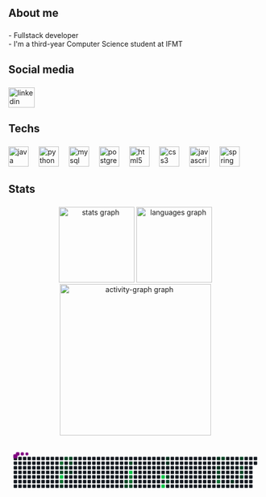 <h2 align="left">About me</h2>

###

<p align="left">- Fullstack developer<br>- I'm a third-year Computer Science student at IFMT</p>

###

<h2 align="left">Social media</h2>

###

<div align="left">
  <a href="https://www.linkedin.com/in/pedro-arthur-rod/" target="_blank">
    <img src="https://raw.githubusercontent.com/maurodesouza/profile-readme-generator/master/src/assets/icons/social/linkedin/default.svg" width="52" height="40" alt="linkedin logo"  />
  </a>
</div>

###

<h2 align="left">Techs</h2>

###

<div align="left">
  <img src="https://cdn.jsdelivr.net/gh/devicons/devicon/icons/java/java-original.svg" height="40" alt="java logo"  />
  <img width="12" />
  <img src="https://cdn.jsdelivr.net/gh/devicons/devicon/icons/python/python-original.svg" height="40" alt="python logo"  />
  <img width="12" />
  <img src="https://cdn.jsdelivr.net/gh/devicons/devicon/icons/mysql/mysql-original.svg" height="40" alt="mysql logo"  />
  <img width="12" />
  <img src="https://cdn.jsdelivr.net/gh/devicons/devicon/icons/postgresql/postgresql-original.svg" height="40" alt="postgresql logo"  />
  <img width="12" />
  <img src="https://cdn.jsdelivr.net/gh/devicons/devicon/icons/html5/html5-original.svg" height="40" alt="html5 logo"  />
  <img width="12" />
  <img src="https://cdn.jsdelivr.net/gh/devicons/devicon/icons/css3/css3-original.svg" height="40" alt="css3 logo"  />
  <img width="12" />
  <img src="https://skillicons.dev/icons?i=js" height="40" alt="javascript logo"  />
  <img width="12" />
  <img src="https://cdn.jsdelivr.net/gh/devicons/devicon/icons/spring/spring-original.svg" height="40" alt="spring logo"  />
</div>

###

<h2 align="left">Stats</h2>

###

<div align="center">
  <img src="https://github-readme-stats.vercel.app/api?username=PedroArthur06&hide_title=false&hide_rank=false&show_icons=true&include_all_commits=true&count_private=true&disable_animations=false&theme=omni&locale=en&hide_border=false&order=1" height="150" alt="stats graph"  />
  <img src="https://github-readme-stats.vercel.app/api/top-langs?username=PedroArthur06&locale=en&hide_title=false&layout=compact&card_width=320&langs_count=5&theme=omni&hide_border=false&order=2" height="150" alt="languages graph"  />
  <img src="https://github-readme-activity-graph.vercel.app/graph?username=PedroArthur06&radius=16&theme=react&area=true&order=5&custom_title=Contribution%20Graph&hide_border=false&hide_title=false" height="300" alt="activity-graph graph"  />
</div>

###

<picture>
 <svg viewBox="-16 -32 880 192" width="880" height="192" xmlns="http://www.w3.org/2000/svg"><desc>Generated with https://github.com/Platane/snk</desc><style>:root{--cb:#1b1f230a;--cs:purple;--ce:#161b22;--c0:#161b22;--c1:#01311f;--c2:#034525;--c3:#0f6d31;--c4:#00c647}.c{shape-rendering:geometricPrecision;fill:var(--ce);stroke-width:1px;stroke:var(--cb);animation:none 24300ms linear infinite;width:12px;height:12px}@keyframes c0{59.25%{fill:var(--c3)}59.27%,100%{fill:var(--ce)}}.c.c0{fill:var(--c3);animation-name:c0}@keyframes c1{5.34%{fill:var(--c1)}5.36%,100%{fill:var(--ce)}}.c.c1{fill:var(--c1);animation-name:c1}@keyframes c2{57.6%{fill:var(--c2)}57.62%,100%{fill:var(--ce)}}.c.c2{fill:var(--c2);animation-name:c2}@keyframes c3{93.41%{fill:var(--c4)}93.43%,100%{fill:var(--ce)}}.c.c3{fill:var(--c4);animation-name:c3}@keyframes c4{61.72%{fill:var(--c3)}61.74%,100%{fill:var(--ce)}}.c.c4{fill:var(--c3);animation-name:c4}@keyframes c5{8.63%{fill:var(--c1)}8.65%,100%{fill:var(--ce)}}.c.c5{fill:var(--c1);animation-name:c5}@keyframes c6{55.96%{fill:var(--c2)}55.98%,100%{fill:var(--ce)}}.c.c6{fill:var(--c2);animation-name:c6}@keyframes c7{5.75%{fill:var(--c1)}5.77%,100%{fill:var(--ce)}}.c.c7{fill:var(--c1);animation-name:c7}@keyframes c8{6.16%{fill:var(--c1)}6.18%,100%{fill:var(--ce)}}.c.c8{fill:var(--c1);animation-name:c8}@keyframes c9{55.55%{fill:var(--c2)}55.57%,100%{fill:var(--ce)}}.c.c9{fill:var(--c2);animation-name:c9}@keyframes ca{55.13%{fill:var(--c2)}55.15%,100%{fill:var(--ce)}}.c.ca{fill:var(--c2);animation-name:ca}@keyframes cb{6.57%{fill:var(--c1)}6.59%,100%{fill:var(--ce)}}.c.cb{fill:var(--c1);animation-name:cb}@keyframes cc{47.73%{fill:var(--c2)}47.75%,100%{fill:var(--ce)}}.c.cc{fill:var(--c2);animation-name:cc}@keyframes cd{47.32%{fill:var(--c2)}47.34%,100%{fill:var(--ce)}}.c.cd{fill:var(--c2);animation-name:cd}@keyframes ce{49.78%{fill:var(--c2)}49.8%,100%{fill:var(--ce)}}.c.ce{fill:var(--c2);animation-name:ce}@keyframes cf{86.82%{fill:var(--c4)}86.84%,100%{fill:var(--ce)}}.c.cf{fill:var(--c4);animation-name:cf}@keyframes cg{68.3%{fill:var(--c3)}68.32%,100%{fill:var(--ce)}}.c.cg{fill:var(--c3);animation-name:cg}@keyframes ch{67.89%{fill:var(--c3)}67.91%,100%{fill:var(--ce)}}.c.ch{fill:var(--c3);animation-name:ch}@keyframes ci{46.9%{fill:var(--c2)}46.92%,100%{fill:var(--ce)}}.c.ci{fill:var(--c2);animation-name:ci}@keyframes cj{81.88%{fill:var(--c4)}81.9%,100%{fill:var(--ce)}}.c.cj{fill:var(--c4);animation-name:cj}@keyframes ck{82.71%{fill:var(--c4)}82.73%,100%{fill:var(--ce)}}.c.ck{fill:var(--c4);animation-name:ck}@keyframes cl{21.39%{fill:var(--c1)}21.41%,100%{fill:var(--ce)}}.c.cl{fill:var(--c1);animation-name:cl}@keyframes cm{20.98%{fill:var(--c1)}21%,100%{fill:var(--ce)}}.c.cm{fill:var(--c1);animation-name:cm}@keyframes cn{42.79%{fill:var(--c2)}42.81%,100%{fill:var(--ce)}}.c.cn{fill:var(--c2);animation-name:cn}@keyframes co{43.2%{fill:var(--c2)}43.22%,100%{fill:var(--ce)}}.c.co{fill:var(--c2);animation-name:co}@keyframes cp{25.92%{fill:var(--c1)}25.94%,100%{fill:var(--ce)}}.c.cp{fill:var(--c1);animation-name:cp}@keyframes cq{26.74%{fill:var(--c1)}26.76%,100%{fill:var(--ce)}}.c.cq{fill:var(--c1);animation-name:cq}@keyframes cr{37.85%{fill:var(--c2)}37.87%,100%{fill:var(--ce)}}.c.cr{fill:var(--c2);animation-name:cr}@keyframes cs{28.39%{fill:var(--c1)}28.41%,100%{fill:var(--ce)}}.c.cs{fill:var(--c1);animation-name:cs}@keyframes ct{76.53%{fill:var(--c3)}76.55%,100%{fill:var(--ce)}}.c.ct{fill:var(--c3);animation-name:ct}@keyframes cu{36.2%{fill:var(--c2)}36.22%,100%{fill:var(--ce)}}.c.cu{fill:var(--c2);animation-name:cu}@keyframes cv{31.68%{fill:var(--c1)}31.7%,100%{fill:var(--ce)}}.c.cv{fill:var(--c1);animation-name:cv}@keyframes cw{34.56%{fill:var(--c2)}34.58%,100%{fill:var(--ce)}}.c.cw{fill:var(--c2);animation-name:cw}@keyframes cx{33.73%{fill:var(--c2)}33.75%,100%{fill:var(--ce)}}.c.cx{fill:var(--c2);animation-name:cx}@keyframes cy{33.32%{fill:var(--c2)}33.34%,100%{fill:var(--ce)}}.c.cy{fill:var(--c2);animation-name:cy}@keyframes cz{32.91%{fill:var(--c2)}32.93%,100%{fill:var(--ce)}}.c.cz{fill:var(--c2);animation-name:cz}.u{transform-origin:0 0;transform:scale(0,1);animation:none linear 24300ms infinite}@keyframes u0{5.34%{transform:scale(0.000,1)}5.36%,5.75%{transform:scale(0.091,1)}5.77%,6.16%{transform:scale(0.182,1)}6.18%,6.57%{transform:scale(0.273,1)}6.59%,8.63%{transform:scale(0.364,1)}8.65%,20.98%{transform:scale(0.455,1)}21%,21.39%{transform:scale(0.545,1)}21.41%,25.92%{transform:scale(0.636,1)}25.94%,26.74%{transform:scale(0.727,1)}26.76%,28.39%{transform:scale(0.818,1)}28.41%,31.68%{transform:scale(0.909,1)}31.7%,100%{transform:scale(1.000,1)}}.u.u0{fill:var(--c1);animation-name:u0;transform-origin:0.0px 0}@keyframes u1{32.91%{transform:scale(0.000,1)}32.93%,33.32%{transform:scale(0.063,1)}33.34%,33.73%{transform:scale(0.125,1)}33.75%,34.56%{transform:scale(0.188,1)}34.58%,36.2%{transform:scale(0.250,1)}36.22%,37.85%{transform:scale(0.313,1)}37.87%,42.79%{transform:scale(0.375,1)}42.81%,43.2%{transform:scale(0.438,1)}43.22%,46.9%{transform:scale(0.500,1)}46.92%,47.32%{transform:scale(0.563,1)}47.34%,47.73%{transform:scale(0.625,1)}47.75%,49.78%{transform:scale(0.688,1)}49.8%,55.13%{transform:scale(0.750,1)}55.15%,55.55%{transform:scale(0.813,1)}55.57%,55.96%{transform:scale(0.875,1)}55.98%,57.6%{transform:scale(0.938,1)}57.62%,100%{transform:scale(1.000,1)}}.u.u1{fill:var(--c2);animation-name:u1;transform-origin:259.1px 0}@keyframes u2{59.25%{transform:scale(0.000,1)}59.27%,61.72%{transform:scale(0.200,1)}61.74%,67.89%{transform:scale(0.400,1)}67.91%,68.3%{transform:scale(0.600,1)}68.32%,76.53%{transform:scale(0.800,1)}76.55%,100%{transform:scale(1.000,1)}}.u.u2{fill:var(--c3);animation-name:u2;transform-origin:636.0px 0}@keyframes u3{81.88%{transform:scale(0.000,1)}81.9%,82.71%{transform:scale(0.250,1)}82.73%,86.82%{transform:scale(0.500,1)}86.84%,93.41%{transform:scale(0.750,1)}93.43%,100%{transform:scale(1.000,1)}}.u.u3{fill:var(--c4);animation-name:u3;transform-origin:753.8px 0}.s{shape-rendering:geometricPrecision;fill:var(--cs);animation:none linear 24300ms infinite}@keyframes s0{0%,99.59%{transform:translate(0px,-16px)}0.41%{transform:translate(0px,0px)}4.12%{transform:translate(144px,0px)}4.94%,10.7%{transform:translate(144px,32px)}5.76%,56.79%{transform:translate(176px,32px)}6.17%,58.02%{transform:translate(176px,48px)}6.58%{transform:translate(192px,48px)}7%{transform:translate(192px,64px)}7.41%{transform:translate(176px,64px)}8.23%{transform:translate(176px,96px)}9.05%{transform:translate(144px,96px)}20.58%{transform:translate(528px,32px)}21.4%{transform:translate(528px,0px)}25.93%,36.63%{transform:translate(704px,0px)}26.75%{transform:translate(704px,32px)}27.16%{transform:translate(720px,32px)}27.98%{transform:translate(720px,64px)}28.81%{transform:translate(688px,64px)}29.63%{transform:translate(688px,96px)}31.28%{transform:translate(752px,96px)}31.69%{transform:translate(752px,80px)}32.51%{transform:translate(784px,80px)}34.57%{transform:translate(784px,0px)}37.86%{transform:translate(704px,48px)}42.39%{transform:translate(528px,48px)}43.21%{transform:translate(528px,80px)}46.09%{transform:translate(416px,80px)}46.5%{transform:translate(416px,96px)}47.33%{transform:translate(384px,96px)}48.97%{transform:translate(384px,32px)}49.38%{transform:translate(400px,32px)}49.79%{transform:translate(400px,16px)}55.14%{transform:translate(192px,16px)}55.56%{transform:translate(192px,0px)}55.97%{transform:translate(176px,0px)}57.2%{transform:translate(160px,32px)}57.61%,93%{transform:translate(160px,48px)}58.85%{transform:translate(176px,16px)}59.67%,95.06%{transform:translate(144px,16px)}61.32%{transform:translate(144px,80px)}67.9%{transform:translate(400px,80px)}68.31%{transform:translate(400px,64px)}70.78%{transform:translate(496px,64px)}71.19%{transform:translate(496px,80px)}76.54%{transform:translate(704px,80px)}76.95%{transform:translate(704px,64px)}81.89%{transform:translate(512px,64px)}82.72%{transform:translate(512px,96px)}83.13%{transform:translate(496px,96px)}84.36%{transform:translate(496px,48px)}93.42%{transform:translate(160px,64px)}93.83%{transform:translate(144px,64px)}96.71%{transform:translate(80px,16px)}97.12%{transform:translate(80px,0px)}97.94%{transform:translate(48px,0px)}98.35%{transform:translate(48px,-16px)}}.s.s0{transform:translate(0px,-16px);animation-name:s0}@keyframes s1{0%,99.59%{transform:translate(16px,-16px)}0.41%{transform:translate(0px,-16px)}0.82%{transform:translate(0px,0px)}4.53%{transform:translate(144px,0px)}5.35%,11.11%{transform:translate(144px,32px)}6.17%,57.2%{transform:translate(176px,32px)}6.58%,58.44%{transform:translate(176px,48px)}7%{transform:translate(192px,48px)}7.41%{transform:translate(192px,64px)}7.82%{transform:translate(176px,64px)}8.64%{transform:translate(176px,96px)}9.47%{transform:translate(144px,96px)}20.99%{transform:translate(528px,32px)}21.81%{transform:translate(528px,0px)}26.34%,37.04%{transform:translate(704px,0px)}27.16%{transform:translate(704px,32px)}27.57%{transform:translate(720px,32px)}28.4%{transform:translate(720px,64px)}29.22%{transform:translate(688px,64px)}30.04%{transform:translate(688px,96px)}31.69%{transform:translate(752px,96px)}32.1%{transform:translate(752px,80px)}32.92%{transform:translate(784px,80px)}34.98%{transform:translate(784px,0px)}38.27%{transform:translate(704px,48px)}42.8%{transform:translate(528px,48px)}43.62%{transform:translate(528px,80px)}46.5%{transform:translate(416px,80px)}46.91%{transform:translate(416px,96px)}47.74%{transform:translate(384px,96px)}49.38%{transform:translate(384px,32px)}49.79%{transform:translate(400px,32px)}50.21%{transform:translate(400px,16px)}55.56%{transform:translate(192px,16px)}55.97%{transform:translate(192px,0px)}56.38%{transform:translate(176px,0px)}57.61%{transform:translate(160px,32px)}58.02%,93.42%{transform:translate(160px,48px)}59.26%{transform:translate(176px,16px)}60.08%,95.47%{transform:translate(144px,16px)}61.73%{transform:translate(144px,80px)}68.31%{transform:translate(400px,80px)}68.72%{transform:translate(400px,64px)}71.19%{transform:translate(496px,64px)}71.6%{transform:translate(496px,80px)}76.95%{transform:translate(704px,80px)}77.37%{transform:translate(704px,64px)}82.3%{transform:translate(512px,64px)}83.13%{transform:translate(512px,96px)}83.54%{transform:translate(496px,96px)}84.77%{transform:translate(496px,48px)}93.83%{transform:translate(160px,64px)}94.24%{transform:translate(144px,64px)}97.12%{transform:translate(80px,16px)}97.53%{transform:translate(80px,0px)}98.35%{transform:translate(48px,0px)}98.77%{transform:translate(48px,-16px)}}.s.s1{transform:translate(16px,-16px);animation-name:s1}@keyframes s2{0%,99.59%{transform:translate(32px,-16px)}0.82%{transform:translate(0px,-16px)}1.23%{transform:translate(0px,0px)}4.94%{transform:translate(144px,0px)}5.76%,11.52%{transform:translate(144px,32px)}6.58%,57.61%{transform:translate(176px,32px)}7%,58.85%{transform:translate(176px,48px)}7.41%{transform:translate(192px,48px)}7.82%{transform:translate(192px,64px)}8.23%{transform:translate(176px,64px)}9.05%{transform:translate(176px,96px)}9.88%{transform:translate(144px,96px)}21.4%{transform:translate(528px,32px)}22.22%{transform:translate(528px,0px)}26.75%,37.45%{transform:translate(704px,0px)}27.57%{transform:translate(704px,32px)}27.98%{transform:translate(720px,32px)}28.81%{transform:translate(720px,64px)}29.63%{transform:translate(688px,64px)}30.45%{transform:translate(688px,96px)}32.1%{transform:translate(752px,96px)}32.51%{transform:translate(752px,80px)}33.33%{transform:translate(784px,80px)}35.39%{transform:translate(784px,0px)}38.68%{transform:translate(704px,48px)}43.21%{transform:translate(528px,48px)}44.03%{transform:translate(528px,80px)}46.91%{transform:translate(416px,80px)}47.33%{transform:translate(416px,96px)}48.15%{transform:translate(384px,96px)}49.79%{transform:translate(384px,32px)}50.21%{transform:translate(400px,32px)}50.62%{transform:translate(400px,16px)}55.97%{transform:translate(192px,16px)}56.38%{transform:translate(192px,0px)}56.79%{transform:translate(176px,0px)}58.02%{transform:translate(160px,32px)}58.44%,93.83%{transform:translate(160px,48px)}59.67%{transform:translate(176px,16px)}60.49%,95.88%{transform:translate(144px,16px)}62.14%{transform:translate(144px,80px)}68.72%{transform:translate(400px,80px)}69.14%{transform:translate(400px,64px)}71.6%{transform:translate(496px,64px)}72.02%{transform:translate(496px,80px)}77.37%{transform:translate(704px,80px)}77.78%{transform:translate(704px,64px)}82.72%{transform:translate(512px,64px)}83.54%{transform:translate(512px,96px)}83.95%{transform:translate(496px,96px)}85.19%{transform:translate(496px,48px)}94.24%{transform:translate(160px,64px)}94.65%{transform:translate(144px,64px)}97.53%{transform:translate(80px,16px)}97.94%{transform:translate(80px,0px)}98.77%{transform:translate(48px,0px)}99.18%{transform:translate(48px,-16px)}}.s.s2{transform:translate(32px,-16px);animation-name:s2}@keyframes s3{0%,99.59%{transform:translate(48px,-16px)}1.23%{transform:translate(0px,-16px)}1.65%{transform:translate(0px,0px)}5.35%{transform:translate(144px,0px)}6.17%,11.93%{transform:translate(144px,32px)}7%,58.02%{transform:translate(176px,32px)}7.41%,59.26%{transform:translate(176px,48px)}7.82%{transform:translate(192px,48px)}8.23%{transform:translate(192px,64px)}8.64%{transform:translate(176px,64px)}9.47%{transform:translate(176px,96px)}10.29%{transform:translate(144px,96px)}21.81%{transform:translate(528px,32px)}22.63%{transform:translate(528px,0px)}27.16%,37.86%{transform:translate(704px,0px)}27.98%{transform:translate(704px,32px)}28.4%{transform:translate(720px,32px)}29.22%{transform:translate(720px,64px)}30.04%{transform:translate(688px,64px)}30.86%{transform:translate(688px,96px)}32.51%{transform:translate(752px,96px)}32.92%{transform:translate(752px,80px)}33.74%{transform:translate(784px,80px)}35.8%{transform:translate(784px,0px)}39.09%{transform:translate(704px,48px)}43.62%{transform:translate(528px,48px)}44.44%{transform:translate(528px,80px)}47.33%{transform:translate(416px,80px)}47.74%{transform:translate(416px,96px)}48.56%{transform:translate(384px,96px)}50.21%{transform:translate(384px,32px)}50.62%{transform:translate(400px,32px)}51.03%{transform:translate(400px,16px)}56.38%{transform:translate(192px,16px)}56.79%{transform:translate(192px,0px)}57.2%{transform:translate(176px,0px)}58.44%{transform:translate(160px,32px)}58.85%,94.24%{transform:translate(160px,48px)}60.08%{transform:translate(176px,16px)}60.91%,96.3%{transform:translate(144px,16px)}62.55%{transform:translate(144px,80px)}69.14%{transform:translate(400px,80px)}69.55%{transform:translate(400px,64px)}72.02%{transform:translate(496px,64px)}72.43%{transform:translate(496px,80px)}77.78%{transform:translate(704px,80px)}78.19%{transform:translate(704px,64px)}83.13%{transform:translate(512px,64px)}83.95%{transform:translate(512px,96px)}84.36%{transform:translate(496px,96px)}85.6%{transform:translate(496px,48px)}94.65%{transform:translate(160px,64px)}95.06%{transform:translate(144px,64px)}97.94%{transform:translate(80px,16px)}98.35%{transform:translate(80px,0px)}99.18%{transform:translate(48px,0px)}}.s.s3{transform:translate(48px,-16px);animation-name:s3}</style><rect class="c" x="2" y="2" rx="2" ry="2"/><rect class="c" x="2" y="18" rx="2" ry="2"/><rect class="c" x="2" y="34" rx="2" ry="2"/><rect class="c" x="2" y="50" rx="2" ry="2"/><rect class="c" x="2" y="66" rx="2" ry="2"/><rect class="c" x="2" y="82" rx="2" ry="2"/><rect class="c" x="2" y="98" rx="2" ry="2"/><rect class="c" x="18" y="2" rx="2" ry="2"/><rect class="c" x="18" y="18" rx="2" ry="2"/><rect class="c" x="18" y="34" rx="2" ry="2"/><rect class="c" x="18" y="50" rx="2" ry="2"/><rect class="c" x="18" y="66" rx="2" ry="2"/><rect class="c" x="18" y="82" rx="2" ry="2"/><rect class="c" x="18" y="98" rx="2" ry="2"/><rect class="c" x="34" y="2" rx="2" ry="2"/><rect class="c" x="34" y="18" rx="2" ry="2"/><rect class="c" x="34" y="34" rx="2" ry="2"/><rect class="c" x="34" y="50" rx="2" ry="2"/><rect class="c" x="34" y="66" rx="2" ry="2"/><rect class="c" x="34" y="82" rx="2" ry="2"/><rect class="c" x="34" y="98" rx="2" ry="2"/><rect class="c" x="50" y="2" rx="2" ry="2"/><rect class="c" x="50" y="18" rx="2" ry="2"/><rect class="c" x="50" y="34" rx="2" ry="2"/><rect class="c" x="50" y="50" rx="2" ry="2"/><rect class="c" x="50" y="66" rx="2" ry="2"/><rect class="c" x="50" y="82" rx="2" ry="2"/><rect class="c" x="50" y="98" rx="2" ry="2"/><rect class="c" x="66" y="2" rx="2" ry="2"/><rect class="c" x="66" y="18" rx="2" ry="2"/><rect class="c" x="66" y="34" rx="2" ry="2"/><rect class="c" x="66" y="50" rx="2" ry="2"/><rect class="c" x="66" y="66" rx="2" ry="2"/><rect class="c" x="66" y="82" rx="2" ry="2"/><rect class="c" x="66" y="98" rx="2" ry="2"/><rect class="c" x="82" y="2" rx="2" ry="2"/><rect class="c" x="82" y="18" rx="2" ry="2"/><rect class="c" x="82" y="34" rx="2" ry="2"/><rect class="c" x="82" y="50" rx="2" ry="2"/><rect class="c" x="82" y="66" rx="2" ry="2"/><rect class="c" x="82" y="82" rx="2" ry="2"/><rect class="c" x="82" y="98" rx="2" ry="2"/><rect class="c" x="98" y="2" rx="2" ry="2"/><rect class="c" x="98" y="18" rx="2" ry="2"/><rect class="c" x="98" y="34" rx="2" ry="2"/><rect class="c" x="98" y="50" rx="2" ry="2"/><rect class="c" x="98" y="66" rx="2" ry="2"/><rect class="c" x="98" y="82" rx="2" ry="2"/><rect class="c" x="98" y="98" rx="2" ry="2"/><rect class="c" x="114" y="2" rx="2" ry="2"/><rect class="c" x="114" y="18" rx="2" ry="2"/><rect class="c" x="114" y="34" rx="2" ry="2"/><rect class="c" x="114" y="50" rx="2" ry="2"/><rect class="c" x="114" y="66" rx="2" ry="2"/><rect class="c" x="114" y="82" rx="2" ry="2"/><rect class="c" x="114" y="98" rx="2" ry="2"/><rect class="c" x="130" y="2" rx="2" ry="2"/><rect class="c" x="130" y="18" rx="2" ry="2"/><rect class="c" x="130" y="34" rx="2" ry="2"/><rect class="c" x="130" y="50" rx="2" ry="2"/><rect class="c" x="130" y="66" rx="2" ry="2"/><rect class="c" x="130" y="82" rx="2" ry="2"/><rect class="c" x="130" y="98" rx="2" ry="2"/><rect class="c" x="146" y="2" rx="2" ry="2"/><rect class="c" x="146" y="18" rx="2" ry="2"/><rect class="c" x="146" y="34" rx="2" ry="2"/><rect class="c" x="146" y="50" rx="2" ry="2"/><rect class="c" x="146" y="66" rx="2" ry="2"/><rect class="c" x="146" y="82" rx="2" ry="2"/><rect class="c" x="146" y="98" rx="2" ry="2"/><rect class="c" x="162" y="2" rx="2" ry="2"/><rect class="c c0" x="162" y="18" rx="2" ry="2"/><rect class="c c1" x="162" y="34" rx="2" ry="2"/><rect class="c c2" x="162" y="50" rx="2" ry="2"/><rect class="c c3" x="162" y="66" rx="2" ry="2"/><rect class="c c4" x="162" y="82" rx="2" ry="2"/><rect class="c c5" x="162" y="98" rx="2" ry="2"/><rect class="c c6" x="178" y="2" rx="2" ry="2"/><rect class="c" x="178" y="18" rx="2" ry="2"/><rect class="c c7" x="178" y="34" rx="2" ry="2"/><rect class="c c8" x="178" y="50" rx="2" ry="2"/><rect class="c" x="178" y="66" rx="2" ry="2"/><rect class="c" x="178" y="82" rx="2" ry="2"/><rect class="c" x="178" y="98" rx="2" ry="2"/><rect class="c c9" x="194" y="2" rx="2" ry="2"/><rect class="c ca" x="194" y="18" rx="2" ry="2"/><rect class="c" x="194" y="34" rx="2" ry="2"/><rect class="c cb" x="194" y="50" rx="2" ry="2"/><rect class="c" x="194" y="66" rx="2" ry="2"/><rect class="c" x="194" y="82" rx="2" ry="2"/><rect class="c" x="194" y="98" rx="2" ry="2"/><rect class="c" x="210" y="2" rx="2" ry="2"/><rect class="c" x="210" y="18" rx="2" ry="2"/><rect class="c" x="210" y="34" rx="2" ry="2"/><rect class="c" x="210" y="50" rx="2" ry="2"/><rect class="c" x="210" y="66" rx="2" ry="2"/><rect class="c" x="210" y="82" rx="2" ry="2"/><rect class="c" x="210" y="98" rx="2" ry="2"/><rect class="c" x="226" y="2" rx="2" ry="2"/><rect class="c" x="226" y="18" rx="2" ry="2"/><rect class="c" x="226" y="34" rx="2" ry="2"/><rect class="c" x="226" y="50" rx="2" ry="2"/><rect class="c" x="226" y="66" rx="2" ry="2"/><rect class="c" x="226" y="82" rx="2" ry="2"/><rect class="c" x="226" y="98" rx="2" ry="2"/><rect class="c" x="242" y="2" rx="2" ry="2"/><rect class="c" x="242" y="18" rx="2" ry="2"/><rect class="c" x="242" y="34" rx="2" ry="2"/><rect class="c" x="242" y="50" rx="2" ry="2"/><rect class="c" x="242" y="66" rx="2" ry="2"/><rect class="c" x="242" y="82" rx="2" ry="2"/><rect class="c" x="242" y="98" rx="2" ry="2"/><rect class="c" x="258" y="2" rx="2" ry="2"/><rect class="c" x="258" y="18" rx="2" ry="2"/><rect class="c" x="258" y="34" rx="2" ry="2"/><rect class="c" x="258" y="50" rx="2" ry="2"/><rect class="c" x="258" y="66" rx="2" ry="2"/><rect class="c" x="258" y="82" rx="2" ry="2"/><rect class="c" x="258" y="98" rx="2" ry="2"/><rect class="c" x="274" y="2" rx="2" ry="2"/><rect class="c" x="274" y="18" rx="2" ry="2"/><rect class="c" x="274" y="34" rx="2" ry="2"/><rect class="c" x="274" y="50" rx="2" ry="2"/><rect class="c" x="274" y="66" rx="2" ry="2"/><rect class="c" x="274" y="82" rx="2" ry="2"/><rect class="c" x="274" y="98" rx="2" ry="2"/><rect class="c" x="290" y="2" rx="2" ry="2"/><rect class="c" x="290" y="18" rx="2" ry="2"/><rect class="c" x="290" y="34" rx="2" ry="2"/><rect class="c" x="290" y="50" rx="2" ry="2"/><rect class="c" x="290" y="66" rx="2" ry="2"/><rect class="c" x="290" y="82" rx="2" ry="2"/><rect class="c" x="290" y="98" rx="2" ry="2"/><rect class="c" x="306" y="2" rx="2" ry="2"/><rect class="c" x="306" y="18" rx="2" ry="2"/><rect class="c" x="306" y="34" rx="2" ry="2"/><rect class="c" x="306" y="50" rx="2" ry="2"/><rect class="c" x="306" y="66" rx="2" ry="2"/><rect class="c" x="306" y="82" rx="2" ry="2"/><rect class="c" x="306" y="98" rx="2" ry="2"/><rect class="c" x="322" y="2" rx="2" ry="2"/><rect class="c" x="322" y="18" rx="2" ry="2"/><rect class="c" x="322" y="34" rx="2" ry="2"/><rect class="c" x="322" y="50" rx="2" ry="2"/><rect class="c" x="322" y="66" rx="2" ry="2"/><rect class="c" x="322" y="82" rx="2" ry="2"/><rect class="c" x="322" y="98" rx="2" ry="2"/><rect class="c" x="338" y="2" rx="2" ry="2"/><rect class="c" x="338" y="18" rx="2" ry="2"/><rect class="c" x="338" y="34" rx="2" ry="2"/><rect class="c" x="338" y="50" rx="2" ry="2"/><rect class="c" x="338" y="66" rx="2" ry="2"/><rect class="c" x="338" y="82" rx="2" ry="2"/><rect class="c" x="338" y="98" rx="2" ry="2"/><rect class="c" x="354" y="2" rx="2" ry="2"/><rect class="c" x="354" y="18" rx="2" ry="2"/><rect class="c" x="354" y="34" rx="2" ry="2"/><rect class="c" x="354" y="50" rx="2" ry="2"/><rect class="c" x="354" y="66" rx="2" ry="2"/><rect class="c" x="354" y="82" rx="2" ry="2"/><rect class="c" x="354" y="98" rx="2" ry="2"/><rect class="c" x="370" y="2" rx="2" ry="2"/><rect class="c" x="370" y="18" rx="2" ry="2"/><rect class="c" x="370" y="34" rx="2" ry="2"/><rect class="c" x="370" y="50" rx="2" ry="2"/><rect class="c" x="370" y="66" rx="2" ry="2"/><rect class="c" x="370" y="82" rx="2" ry="2"/><rect class="c" x="370" y="98" rx="2" ry="2"/><rect class="c" x="386" y="2" rx="2" ry="2"/><rect class="c" x="386" y="18" rx="2" ry="2"/><rect class="c" x="386" y="34" rx="2" ry="2"/><rect class="c" x="386" y="50" rx="2" ry="2"/><rect class="c" x="386" y="66" rx="2" ry="2"/><rect class="c cc" x="386" y="82" rx="2" ry="2"/><rect class="c cd" x="386" y="98" rx="2" ry="2"/><rect class="c" x="402" y="2" rx="2" ry="2"/><rect class="c ce" x="402" y="18" rx="2" ry="2"/><rect class="c" x="402" y="34" rx="2" ry="2"/><rect class="c cf" x="402" y="50" rx="2" ry="2"/><rect class="c cg" x="402" y="66" rx="2" ry="2"/><rect class="c ch" x="402" y="82" rx="2" ry="2"/><rect class="c ci" x="402" y="98" rx="2" ry="2"/><rect class="c" x="418" y="2" rx="2" ry="2"/><rect class="c" x="418" y="18" rx="2" ry="2"/><rect class="c" x="418" y="34" rx="2" ry="2"/><rect class="c" x="418" y="50" rx="2" ry="2"/><rect class="c" x="418" y="66" rx="2" ry="2"/><rect class="c" x="418" y="82" rx="2" ry="2"/><rect class="c" x="418" y="98" rx="2" ry="2"/><rect class="c" x="434" y="2" rx="2" ry="2"/><rect class="c" x="434" y="18" rx="2" ry="2"/><rect class="c" x="434" y="34" rx="2" ry="2"/><rect class="c" x="434" y="50" rx="2" ry="2"/><rect class="c" x="434" y="66" rx="2" ry="2"/><rect class="c" x="434" y="82" rx="2" ry="2"/><rect class="c" x="434" y="98" rx="2" ry="2"/><rect class="c" x="450" y="2" rx="2" ry="2"/><rect class="c" x="450" y="18" rx="2" ry="2"/><rect class="c" x="450" y="34" rx="2" ry="2"/><rect class="c" x="450" y="50" rx="2" ry="2"/><rect class="c" x="450" y="66" rx="2" ry="2"/><rect class="c" x="450" y="82" rx="2" ry="2"/><rect class="c" x="450" y="98" rx="2" ry="2"/><rect class="c" x="466" y="2" rx="2" ry="2"/><rect class="c" x="466" y="18" rx="2" ry="2"/><rect class="c" x="466" y="34" rx="2" ry="2"/><rect class="c" x="466" y="50" rx="2" ry="2"/><rect class="c" x="466" y="66" rx="2" ry="2"/><rect class="c" x="466" y="82" rx="2" ry="2"/><rect class="c" x="466" y="98" rx="2" ry="2"/><rect class="c" x="482" y="2" rx="2" ry="2"/><rect class="c" x="482" y="18" rx="2" ry="2"/><rect class="c" x="482" y="34" rx="2" ry="2"/><rect class="c" x="482" y="50" rx="2" ry="2"/><rect class="c" x="482" y="66" rx="2" ry="2"/><rect class="c" x="482" y="82" rx="2" ry="2"/><rect class="c" x="482" y="98" rx="2" ry="2"/><rect class="c" x="498" y="2" rx="2" ry="2"/><rect class="c" x="498" y="18" rx="2" ry="2"/><rect class="c" x="498" y="34" rx="2" ry="2"/><rect class="c" x="498" y="50" rx="2" ry="2"/><rect class="c" x="498" y="66" rx="2" ry="2"/><rect class="c" x="498" y="82" rx="2" ry="2"/><rect class="c" x="498" y="98" rx="2" ry="2"/><rect class="c" x="514" y="2" rx="2" ry="2"/><rect class="c" x="514" y="18" rx="2" ry="2"/><rect class="c" x="514" y="34" rx="2" ry="2"/><rect class="c" x="514" y="50" rx="2" ry="2"/><rect class="c cj" x="514" y="66" rx="2" ry="2"/><rect class="c" x="514" y="82" rx="2" ry="2"/><rect class="c ck" x="514" y="98" rx="2" ry="2"/><rect class="c cl" x="530" y="2" rx="2" ry="2"/><rect class="c cm" x="530" y="18" rx="2" ry="2"/><rect class="c" x="530" y="34" rx="2" ry="2"/><rect class="c" x="530" y="50" rx="2" ry="2"/><rect class="c cn" x="530" y="66" rx="2" ry="2"/><rect class="c co" x="530" y="82" rx="2" ry="2"/><rect class="c" x="530" y="98" rx="2" ry="2"/><rect class="c" x="546" y="2" rx="2" ry="2"/><rect class="c" x="546" y="18" rx="2" ry="2"/><rect class="c" x="546" y="34" rx="2" ry="2"/><rect class="c" x="546" y="50" rx="2" ry="2"/><rect class="c" x="546" y="66" rx="2" ry="2"/><rect class="c" x="546" y="82" rx="2" ry="2"/><rect class="c" x="546" y="98" rx="2" ry="2"/><rect class="c" x="562" y="2" rx="2" ry="2"/><rect class="c" x="562" y="18" rx="2" ry="2"/><rect class="c" x="562" y="34" rx="2" ry="2"/><rect class="c" x="562" y="50" rx="2" ry="2"/><rect class="c" x="562" y="66" rx="2" ry="2"/><rect class="c" x="562" y="82" rx="2" ry="2"/><rect class="c" x="562" y="98" rx="2" ry="2"/><rect class="c" x="578" y="2" rx="2" ry="2"/><rect class="c" x="578" y="18" rx="2" ry="2"/><rect class="c" x="578" y="34" rx="2" ry="2"/><rect class="c" x="578" y="50" rx="2" ry="2"/><rect class="c" x="578" y="66" rx="2" ry="2"/><rect class="c" x="578" y="82" rx="2" ry="2"/><rect class="c" x="578" y="98" rx="2" ry="2"/><rect class="c" x="594" y="2" rx="2" ry="2"/><rect class="c" x="594" y="18" rx="2" ry="2"/><rect class="c" x="594" y="34" rx="2" ry="2"/><rect class="c" x="594" y="50" rx="2" ry="2"/><rect class="c" x="594" y="66" rx="2" ry="2"/><rect class="c" x="594" y="82" rx="2" ry="2"/><rect class="c" x="594" y="98" rx="2" ry="2"/><rect class="c" x="610" y="2" rx="2" ry="2"/><rect class="c" x="610" y="18" rx="2" ry="2"/><rect class="c" x="610" y="34" rx="2" ry="2"/><rect class="c" x="610" y="50" rx="2" ry="2"/><rect class="c" x="610" y="66" rx="2" ry="2"/><rect class="c" x="610" y="82" rx="2" ry="2"/><rect class="c" x="610" y="98" rx="2" ry="2"/><rect class="c" x="626" y="2" rx="2" ry="2"/><rect class="c" x="626" y="18" rx="2" ry="2"/><rect class="c" x="626" y="34" rx="2" ry="2"/><rect class="c" x="626" y="50" rx="2" ry="2"/><rect class="c" x="626" y="66" rx="2" ry="2"/><rect class="c" x="626" y="82" rx="2" ry="2"/><rect class="c" x="626" y="98" rx="2" ry="2"/><rect class="c" x="642" y="2" rx="2" ry="2"/><rect class="c" x="642" y="18" rx="2" ry="2"/><rect class="c" x="642" y="34" rx="2" ry="2"/><rect class="c" x="642" y="50" rx="2" ry="2"/><rect class="c" x="642" y="66" rx="2" ry="2"/><rect class="c" x="642" y="82" rx="2" ry="2"/><rect class="c" x="642" y="98" rx="2" ry="2"/><rect class="c" x="658" y="2" rx="2" ry="2"/><rect class="c" x="658" y="18" rx="2" ry="2"/><rect class="c" x="658" y="34" rx="2" ry="2"/><rect class="c" x="658" y="50" rx="2" ry="2"/><rect class="c" x="658" y="66" rx="2" ry="2"/><rect class="c" x="658" y="82" rx="2" ry="2"/><rect class="c" x="658" y="98" rx="2" ry="2"/><rect class="c" x="674" y="2" rx="2" ry="2"/><rect class="c" x="674" y="18" rx="2" ry="2"/><rect class="c" x="674" y="34" rx="2" ry="2"/><rect class="c" x="674" y="50" rx="2" ry="2"/><rect class="c" x="674" y="66" rx="2" ry="2"/><rect class="c" x="674" y="82" rx="2" ry="2"/><rect class="c" x="674" y="98" rx="2" ry="2"/><rect class="c" x="690" y="2" rx="2" ry="2"/><rect class="c" x="690" y="18" rx="2" ry="2"/><rect class="c" x="690" y="34" rx="2" ry="2"/><rect class="c" x="690" y="50" rx="2" ry="2"/><rect class="c" x="690" y="66" rx="2" ry="2"/><rect class="c" x="690" y="82" rx="2" ry="2"/><rect class="c" x="690" y="98" rx="2" ry="2"/><rect class="c cp" x="706" y="2" rx="2" ry="2"/><rect class="c" x="706" y="18" rx="2" ry="2"/><rect class="c cq" x="706" y="34" rx="2" ry="2"/><rect class="c cr" x="706" y="50" rx="2" ry="2"/><rect class="c cs" x="706" y="66" rx="2" ry="2"/><rect class="c ct" x="706" y="82" rx="2" ry="2"/><rect class="c" x="706" y="98" rx="2" ry="2"/><rect class="c cu" x="722" y="2" rx="2" ry="2"/><rect class="c" x="722" y="18" rx="2" ry="2"/><rect class="c" x="722" y="34" rx="2" ry="2"/><rect class="c" x="722" y="50" rx="2" ry="2"/><rect class="c" x="722" y="66" rx="2" ry="2"/><rect class="c" x="722" y="82" rx="2" ry="2"/><rect class="c" x="722" y="98" rx="2" ry="2"/><rect class="c" x="738" y="2" rx="2" ry="2"/><rect class="c" x="738" y="18" rx="2" ry="2"/><rect class="c" x="738" y="34" rx="2" ry="2"/><rect class="c" x="738" y="50" rx="2" ry="2"/><rect class="c" x="738" y="66" rx="2" ry="2"/><rect class="c" x="738" y="82" rx="2" ry="2"/><rect class="c" x="738" y="98" rx="2" ry="2"/><rect class="c" x="754" y="2" rx="2" ry="2"/><rect class="c" x="754" y="18" rx="2" ry="2"/><rect class="c" x="754" y="34" rx="2" ry="2"/><rect class="c" x="754" y="50" rx="2" ry="2"/><rect class="c" x="754" y="66" rx="2" ry="2"/><rect class="c cv" x="754" y="82" rx="2" ry="2"/><rect class="c" x="754" y="98" rx="2" ry="2"/><rect class="c" x="770" y="2" rx="2" ry="2"/><rect class="c" x="770" y="18" rx="2" ry="2"/><rect class="c" x="770" y="34" rx="2" ry="2"/><rect class="c" x="770" y="50" rx="2" ry="2"/><rect class="c" x="770" y="66" rx="2" ry="2"/><rect class="c" x="770" y="82" rx="2" ry="2"/><rect class="c" x="770" y="98" rx="2" ry="2"/><rect class="c cw" x="786" y="2" rx="2" ry="2"/><rect class="c" x="786" y="18" rx="2" ry="2"/><rect class="c cx" x="786" y="34" rx="2" ry="2"/><rect class="c cy" x="786" y="50" rx="2" ry="2"/><rect class="c cz" x="786" y="66" rx="2" ry="2"/><rect class="c" x="786" y="82" rx="2" ry="2"/><rect class="c" x="786" y="98" rx="2" ry="2"/><rect class="c" x="802" y="2" rx="2" ry="2"/><rect class="c" x="802" y="18" rx="2" ry="2"/><rect class="c" x="802" y="34" rx="2" ry="2"/><rect class="c" x="802" y="50" rx="2" ry="2"/><rect class="c" x="802" y="66" rx="2" ry="2"/><rect class="c" x="802" y="82" rx="2" ry="2"/><rect class="c" x="802" y="98" rx="2" ry="2"/><rect class="c" x="818" y="2" rx="2" ry="2"/><rect class="c" x="818" y="18" rx="2" ry="2"/><rect class="c" x="818" y="34" rx="2" ry="2"/><rect class="c" x="818" y="50" rx="2" ry="2"/><rect class="c" x="818" y="66" rx="2" ry="2"/><rect class="c" x="818" y="82" rx="2" ry="2"/><rect class="c" x="818" y="98" rx="2" ry="2"/><rect class="c" x="834" y="2" rx="2" ry="2"/><rect class="c" x="834" y="18" rx="2" ry="2"/><rect class="u u0" height="12" width="259.7" x="0.0" y="144"/><rect class="u u1" height="12" width="377.5" x="259.1" y="144"/><rect class="u u2" height="12" width="118.4" x="636.0" y="144"/><rect class="u u3" height="12" width="94.8" x="753.8" y="144"/><rect class="s s0" x="0.8" y="0.8" width="14.4" height="14.4" rx="4.5" ry="4.5"/><rect class="s s1" x="1.8" y="1.8" width="12.3" height="12.3" rx="4.1" ry="4.1"/><rect class="s s2" x="2.6" y="2.6" width="10.8" height="10.8" rx="3.6" ry="3.6"/><rect class="s s3" x="3.0" y="3.0" width="9.9" height="9.9" rx="3.3" ry="3.3"/></svg>
</picture>

###
